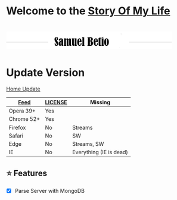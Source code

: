 Welcome to the
[Story Of My Life][6]
==================
[![storyofmylife version][som-image]][som-url]
==================
Update Version
==================
         
[Home Update][3]

| [Feed][1]  |[LICENSE][2]| Missing                 |
| ---------- | ---------  | ----------------------- |
| Opera 39+  | Yes        |                         |
| Chrome 52+ | Yes        |                         |
| Firefox    | No         | Streams                 |
| Safari     | No         | SW                      |
| Edge       | No         | Streams, SW             |
| IE         | No         | Everything (IE is dead) |

## :star: Features
- [x] Parse Server with MongoDB

[1]: https://github.com/samuelbetio/storyofmylife/edit/master/feed.xml
[2]: https://github.com/samuelbetio/storyofmylife/edit/master/LICENSE
[3]: https://github.com/samuelbetio/storyofmylife/edit/master/index.html
[4]: https://developer.mozilla.org/en-US/docs/Web/API/FetchEvent/respondWith
[5]: https://developer.mozilla.org/en/docs/Web/HTML/Element/a#attr-download
[6]: https://samuelbetio.github.io/storyofmylife
[7]: https://developer.mozilla.org/en-US/docs/Web/API/MessageChannel
[8]: https://developer.mozilla.org/en-US/docs/Web/API/MessagePort/postMessage
[9]: https://developer.mozilla.org/en/docs/Web/API/Fetch_API
[10]: https://developer.mozilla.org/en-US/docs/Web/API/FetchEvent/respondWith
[11]: https://developer.mozilla.org/en/docs/Web/HTML/Element/iframe
[12]: https://developer.mozilla.org/en-US/docs/Web/API/Window/open
[13]: https://developer.mozilla.org/en-US/docs/Web/API/Response
[14]: https://streams.spec.whatwg.org/#rs-class
[15]: https://www.npmjs.com/package/web-streams-polyfill
[16]: https://developer.microsoft.com/en-us/microsoft-edge/platform/status/fetchapi
[17]: https://developer.microsoft.com/en-us/microsoft-edge/platform/status/serviceworker
[18]: https://bugzilla.mozilla.org/show_bug.cgi?id=1128959
[19]: https://webtorrent.io
[som-image]: https://github.com/samuelbetio/storyofmylife/blob/master/assets/img/logo.png
[som-url]: https://github.com/samuelbetio/storyofmylife/releases
